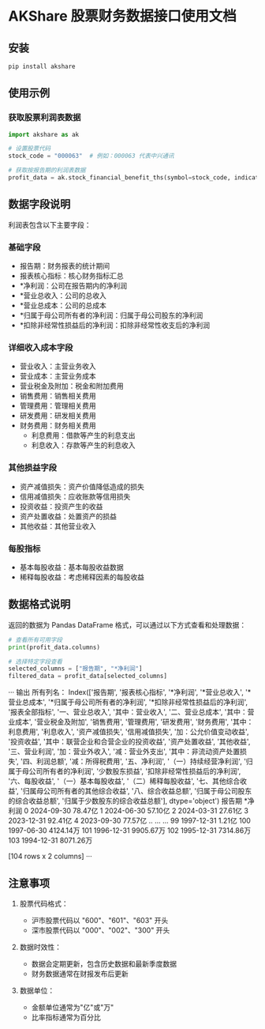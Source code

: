 # AKShare 股票财务数据接口使用文档

## 安装
```bash
pip install akshare
```

## 使用示例

### 获取股票利润表数据
```python
import akshare as ak

# 设置股票代码
stock_code = "000063"  # 例如：000063 代表中兴通讯

# 获取按报告期的利润表数据
profit_data = ak.stock_financial_benefit_ths(symbol=stock_code, indicator="按报告期")
```

## 数据字段说明

利润表包含以下主要字段：

### 基础字段
- 报告期：财务报表的统计期间
- 报表核心指标：核心财务指标汇总
- *净利润：公司在报告期内的净利润
- *营业总收入：公司的总收入
- *营业总成本：公司的总成本
- *归属于母公司所有者的净利润：归属于母公司股东的净利润
- *扣除非经常性损益后的净利润：扣除非经常性收支后的净利润

### 详细收入成本字段
- 营业收入：主营业务收入
- 营业成本：主营业务成本
- 营业税金及附加：税金和附加费用
- 销售费用：销售相关费用
- 管理费用：管理相关费用
- 研发费用：研发相关费用
- 财务费用：财务相关费用
  - 利息费用：借款等产生的利息支出
  - 利息收入：存款等产生的利息收入

### 其他损益字段
- 资产减值损失：资产价值降低造成的损失
- 信用减值损失：应收账款等信用损失
- 投资收益：投资产生的收益
- 资产处置收益：处置资产的损益
- 其他收益：其他营业收入

### 每股指标
- 基本每股收益：基本每股收益数据
- 稀释每股收益：考虑稀释因素的每股收益

## 数据格式说明

返回的数据为 Pandas DataFrame 格式，可以通过以下方式查看和处理数据：

```python
# 查看所有可用字段
print(profit_data.columns)

# 选择特定字段查看
selected_columns = ["报告期", "*净利润"]
filtered_data = profit_data[selected_columns]
```


··· 输出
所有列名： Index(['报告期', '报表核心指标', '*净利润', '*营业总收入', '*营业总成本', '*归属于母公司所有者的净利润',
       '*扣除非经常性损益后的净利润', '报表全部指标', '一、营业总收入', '其中：营业收入', '二、营业总成本', '其中：营业成本',
       '营业税金及附加', '销售费用', '管理费用', '研发费用', '财务费用', '其中：利息费用', '利息收入', '资产减值损失',
       '信用减值损失', '加：公允价值变动收益', '投资收益', '其中：联营企业和合营企业的投资收益', '资产处置收益', '其他收益',
       '三、营业利润', '加：营业外收入', '减：营业外支出', '其中：非流动资产处置损失', '四、利润总额', '减：所得税费用',
       '五、净利润', '（一）持续经营净利润', '归属于母公司所有者的净利润', '少数股东损益', '扣除非经常性损益后的净利润',
       '六、每股收益', '（一）基本每股收益', '（二）稀释每股收益', '七、其他综合收益', '归属母公司所有者的其他综合收益',
       '八、综合收益总额', '归属于母公司股东的综合收益总额', '归属于少数股东的综合收益总额'],
      dtype='object')
            报告期      *净利润
0    2024-09-30    78.47亿
1    2024-06-30    57.10亿
2    2024-03-31    27.61亿
3    2023-12-31    92.41亿
4    2023-09-30    77.57亿
..          ...       ...
99   1997-12-31     1.21亿
100  1997-06-30  4124.14万
101  1996-12-31  9905.67万
102  1995-12-31  7314.86万
103  1994-12-31  8071.26万

[104 rows x 2 columns]
···



## 注意事项

1. 股票代码格式：
   - 沪市股票代码以 "600"、"601"、"603" 开头
   - 深市股票代码以 "000"、"002"、"300" 开头
   
2. 数据时效性：
   - 数据会定期更新，包含历史数据和最新季度数据
   - 财务数据通常在财报发布后更新

3. 数据单位：
   - 金额单位通常为"亿"或"万"
   - 比率指标通常为百分比
